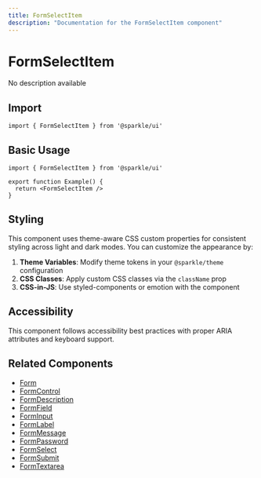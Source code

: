 ```yaml
---
title: FormSelectItem
description: "Documentation for the FormSelectItem component"
---
```


# FormSelectItem

No description available

## Import

```tsx
import { FormSelectItem } from '@sparkle/ui'
```

## Basic Usage

```tsx
import { FormSelectItem } from '@sparkle/ui'

export function Example() {
  return <FormSelectItem />
}
```

## Styling

This component uses theme-aware CSS custom properties for consistent styling across light and dark modes. You can customize the appearance by:

1. **Theme Variables**: Modify theme tokens in your `@sparkle/theme` configuration
2. **CSS Classes**: Apply custom CSS classes via the `className` prop
3. **CSS-in-JS**: Use styled-components or emotion with the component

## Accessibility

This component follows accessibility best practices with proper ARIA attributes and keyboard support.

## Related Components

- [Form](./form)
- [FormControl](./form-control)
- [FormDescription](./form-description)
- [FormField](./form-field)
- [FormInput](./form-input)
- [FormLabel](./form-label)
- [FormMessage](./form-message)
- [FormPassword](./form-password)
- [FormSelect](./form-select)
- [FormSubmit](./form-submit)
- [FormTextarea](./form-textarea)
